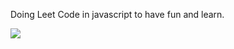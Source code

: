 <p>Doing Leet Code in javascript to have fun and learn.</P>
<img src = "https://i.imgflip.com/5obvza.png"/>